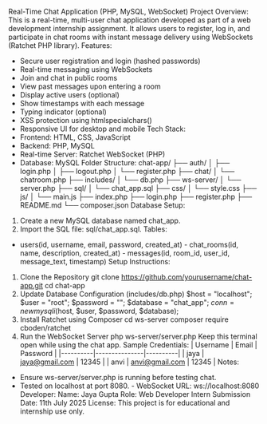 Real-Time Chat Application (PHP, MySQL, WebSocket)
Project Overview:
This is a real-time, multi-user chat application developed as part of a web development internship assignment. It allows users to register, log in, and participate in chat rooms with instant message delivery using WebSockets (Ratchet PHP library).
Features:
-	Secure user registration and login (hashed passwords)
-	Real-time messaging using WebSockets
-	Join and chat in public rooms
-	View past messages upon entering a room
-	Display active users (optional)
-	Show timestamps with each message
-	Typing indicator (optional)
-	XSS protection using htmlspecialchars()
-	Responsive UI for desktop and mobile
Tech Stack:
-	Frontend: HTML, CSS, JavaScript
-	Backend: PHP, MySQL
-	Real-time Server: Ratchet WebSocket (PHP)
-	Database: MySQL
Folder Structure:
chat-app/ ├── auth/ │   ├── login.php
│   ├── logout.php
│   └── register.php
├── chat/
│   └── chatroom.php
├── includes/
│   └── db.php
├── ws-server/
│   └── server.php
├── sql/
│   └── chat_app.sql
├── css/
│   └── style.css
├── js/
│   └── main.js
├── index.php
├── login.php
├── register.php
├── README.md
└── composer.json
Database Setup:
1.	Create a new MySQL database named chat_app.
2.	Import the SQL file: sql/chat_app.sql.
Tables:
- users(id, username, email, password, created_at) - chat_rooms(id, name, description, created_at) - messages(id, room_id, user_id, message_text, timestamp)
Setup Instructions:
1.	Clone the Repository   git clone https://github.com/yourusername/chat-app.git    cd chat-app
2.	Update Database Configuration (includes/db.php)
   $host = "localhost";
   $user = "root";
   $password = "";
   $database = "chat_app";
   $conn = new mysqli($host, $user, $password, $database);
3.	Install Ratchet using Composer   cd ws-server    composer require cboden/ratchet
4.	Run the WebSocket Server   php ws-server/server.php
Keep this terminal open while using the chat app.
Sample Credentials:
| Username | Email         | Password |
|----------|---------------|----------|
| jaya     | jaya@gmail.com | 12345    | | anvi     | anvi@gmail.com | 12345    |
Notes:
-	Ensure ws-server/server.php is running before testing chat.
-	Tested on localhost at port 8080. - WebSocket URL: ws://localhost:8080
Developer:
Name: Jaya Gupta
Role: Web Developer Intern Submission Date: 11th July 2025
License:
This project is for educational and internship use only.
